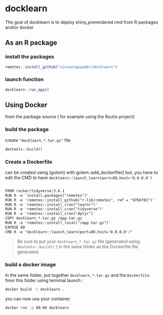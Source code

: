 
<!-- README.md is generated from README.Rmd. Please edit that file -->

# docklearn

<!-- badges: start -->

<!-- badges: end -->

The goal of docklearn is to deploy shiny\_prerendered rmd from R
packages and/or docker

## As an R package

### install the packages

``` r
remotes::install_github("vincentguyader/docklearn")
```

### launch function

``` r
docklearn::run_app()
```

## Using Docker

from the package source ( for example using the Rsutio project)

### build the package

create `"docklearn_*.tar.gz"` file

``` r
devtools::build()
```

### Create a Dockerfile

can be created using {golem} with golem::add\_dockerfile() but, you have
to edit the CMD to have
`docklearn::launch_learn(port=80,host='0.0.0.0')`

``` txt

FROM rocker/tidyverse:3.6.1
RUN R -e 'install.packages("remotes")'
RUN R -e 'remotes::install_github("r-lib/remotes", ref = "97bbf81")'
RUN R -e 'remotes::install_cran("learnr")'
RUN R -e 'remotes::install_cran("tidyverse")'
RUN R -e 'remotes::install_cran("dplyr")'
COPY docklearn_*.tar.gz /app.tar.gz
RUN R -e 'remotes::install_local("/app.tar.gz")'
EXPOSE 80
CMD R -e "docklearn::launch_learn(port=80,host='0.0.0.0')"
```

> Be sure to put your `docklearn_*.tar.gz` file (generated using
> `devtools::build()` ) in the same folder as the Dockerfile file
> generated.

### build a docker image

In the same folder, put together `docklearn_*.tar.gz` and the
`Dockerfile`. from this folder using terminal launch :

``` bash
docker build -t docklearn .
```

you can now use your container

``` bash
docker run -p 80:80 docklearn
```

